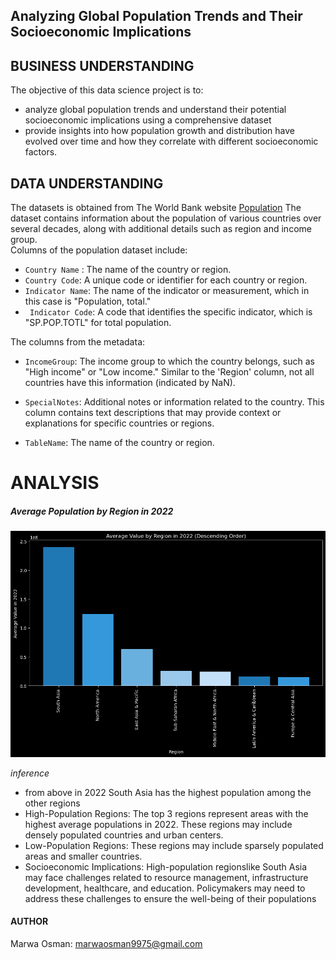 ## Analyzing Global Population Trends and Their Socioeconomic Implications  

## BUSINESS UNDERSTANDING  
 
The objective of this data science project is to:
* analyze global population trends and understand their potential socioeconomic implications using a comprehensive dataset    
* provide insights into how population growth and distribution have evolved over time and how they correlate with different socioeconomic factors.     

## DATA UNDERSTANDING      
The datasets is obtained from The World Bank website [Population](https://data.worldbank.org/indicator/SP.POP.TOTL)
The dataset contains information about the population of various countries over several decades, along with additional details such as region and income group.   
Columns of the population dataset include: 
* ``` Country Name ``` : The name of the country or region.   
* ``` Country Code ```: A unique code or identifier for each country or region.       
* ```Indicator Name```: The name of the indicator or measurement, which in this case is "Population, total."     
* ``` Indicator Code```: A code that identifies the specific  indicator, which is "SP.POP.TOTL" for total population.     
 
The columns from the metadata: 
  
* ```IncomeGroup```: The income group to which the country belongs, such as "High income" or "Low income." Similar to the 'Region' column, not all countries have this information (indicated by NaN).

* ```SpecialNotes```: Additional notes or information related to the country. This column contains text descriptions that may provide context or explanations for specific countries or regions.

* ```TableName```: The name of the country or region.  

# ANALYSIS

##### Average Population by Region in 2022

![Local Image](output.png)

*inference*     
* from above in 2022 South Asia has the highest population among the other regions
* High-Population Regions: The top 3 regions  represent areas with the highest average populations in 2022. These regions may include densely populated countries and urban centers.
* Low-Population Regions: These regions may include sparsely populated areas and smaller countries.
* Socioeconomic Implications: High-population regionslike South Asia  may face challenges related to resource management, infrastructure development, healthcare, and education. Policymakers may need to address these challenges to ensure the well-being of their populations


#### AUTHOR
Marwa Osman: marwaosman9975@gmail.com

